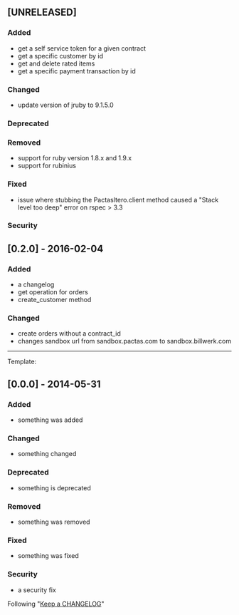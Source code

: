 ## [UNRELEASED]
### Added
- get a self service token for a given contract
- get a specific customer by id
- get and delete rated items
- get a specific payment transaction by id

### Changed
- update version of jruby to 9.1.5.0

### Deprecated

### Removed
- support for ruby version 1.8.x and 1.9.x
- support for rubinius

### Fixed
- issue where stubbing the PactasItero.client method caused
  a "Stack level too deep" error on rspec > 3.3

### Security

## [0.2.0] - 2016-02-04
### Added
- a changelog
- get operation for orders
- create_customer method

### Changed
- create orders without a contract_id
- changes sandbox url from sandbox.pactas.com to sandbox.billwerk.com

-----------------------------------------------------------------------------------------

Template:
## [0.0.0] - 2014-05-31
### Added
- something was added

### Changed
- something changed

### Deprecated
- something is deprecated

### Removed
- something was removed

### Fixed
- something was fixed

### Security
- a security fix

Following "[Keep a CHANGELOG](http://keepachangelog.com/)"
